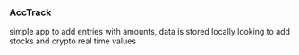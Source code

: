 ### AccTrack

simple app to add entries with amounts, data is stored locally
looking to add stocks and crypto real time values
